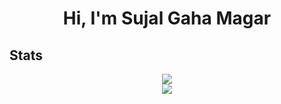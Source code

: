 <h1 align="center">Hi, I'm Sujal Gaha Magar</h1>
<h2>Stats</h2>
<div align="center">
  <img src="https://github-readme-streak-stats.herokuapp.com/?user=Sujal-Gaha&theme=tokyonight&hide_border=false"/><br/>
  <img src="https://github-readme-stats.vercel.app/api/top-langs/?username=Sujal-Gaha&theme=tokyonight&hide_border=false&include_all_commits=true&count_private=false&layout=compact"/><br/>
</div>
